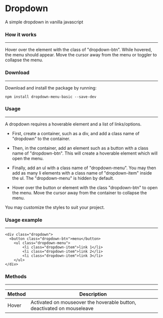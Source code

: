# Dropdown
A simple dropdown in vanilla javascript

### How it works

---
Hover over the element with the class of "dropdown-btn". While hovered, the menu should appear. Move the cursor away from the menu or toggler to collapse the menu.

### Download

---
Download and install the package by running:

    npm install dropdown-menu-basic --save-dev
    
### Usage

---
A dropdown requires a hoverable element and a list of links/options.

- First, create a container, such as a div, and add a class name of "dropdown" to the container. 

- Then, in the container, add an element such as a button with a class name of "dropdown-btn". This will create a hoverable element which will open the menu.

- Finally, add an ul with a class name of "dropdown-menu". You may then add as many li elements with a class name of "dropdown-item" inside the ul. The "dropdown-menu" is hidden by default.

- Hover over the button or element with the class "dropdown-btn" to open the menu. Move the cursor away from the container to collapse the menu.

You may customize the styles to suit your project.

### Usage example

---
    <div class="dropdown">
      <button class="dropdown-btn">menu</button>
        <ul class="dropdown-menu">
            <li class="dropdown-item">link 1</li>
            <li class="dropdown-item">link 2</li>
            <li class="dropdown-item">link 3</li>
        </ul>
    </div>

### Methods

---
|Method|Description|
|----|----|
|Hover|Activated on mouseover the hoverable button, deactivated on mouseleave
